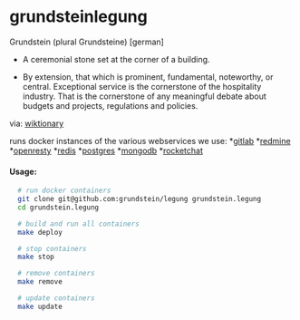 # grundsteinlegung

Grundstein (plural Grundsteine) [german]

* A ceremonial stone set at the corner of a building.

* By extension, that which is prominent, fundamental, noteworthy, or central.
Exceptional service is the cornerstone of the hospitality industry.
That is the cornerstone of any meaningful debate about budgets and projects, regulations and policies.

via: [wiktionary](https://en.wiktionary.org/wiki/grundstein)

runs docker instances of the various webservices we use:
*[gitlab](https://github.com/grundstein/gitlab)
*[redmine](https://github.com/grundstein/redmine)
*[openresty](https://github.com/grundstein/openresty)
*[redis](https://github.com/grundstein/redis)
*[postgres](https://github.com/grundstein/postgres)
*[mongodb](https://github.com/grundstein/mongodb)
*[rocketchat](https://github.com/grundstein/rocketchat)

#### Usage:
```bash
  # run docker containers
  git clone git@github.com:grundstein/legung grundstein.legung
  cd grundstein.legung

  # build and run all containers
  make deploy

  # stop containers
  make stop

  # remove containers
  make remove

  # update containers
  make update

```
